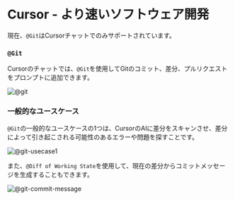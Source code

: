 # Cursor - より速いソフトウェア開発

現在、`@Git`はCursorチャットでのみサポートされています。

### `@Git`

Cursorのチャットでは、`@Git`を使用してGitのコミット、差分、プルリクエストをプロンプトに追加できます。

![@git](https://mintlify.s3-us-west-1.amazonaws.com/cursor/images/context/@git.png)

### 一般的なユースケース

`@Git`の一般的なユースケースの1つは、CursorのAIに差分をスキャンさせ、差分によって引き起こされる可能性のあるエラーや問題を探すことです。

![@git-usecase1](https://mintlify.s3-us-west-1.amazonaws.com/cursor/images/context/@git-usecase1.png)

また、`@Diff of Working State`を使用して、現在の差分からコミットメッセージを生成することもできます。

![@git-commit-message](https://mintlify.s3-us-west-1.amazonaws.com/cursor/images/context/@git-commit-message.png)
